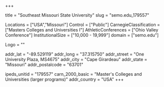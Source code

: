 
+++

title = "Southeast Missouri State University"
slug = "semo.edu_179557"

Locations = ["USA","Missouri"]
Control = ["Public"]
CarnegieClassification = ["Masters Colleges and Universities I"]
AthleticConferences = ["Ohio Valley Conference"]
InstitutionalSize = ["10,000 - 19,999"]
domain = ["semo.edu"]

Logo = ""

addr_lat = "-89.529119"
addr_long = "37.315750"
addr_street = "One University Plaza, MS4675"
addr_city = "Cape Girardeau"
addr_state = "Missouri"
addr_postalcode = "63701"

ipeds_unitid = "179557"
carn_2000_basic = "Master's Colleges and Universities (larger programs)"
addr_country = "USA"
+++
    
